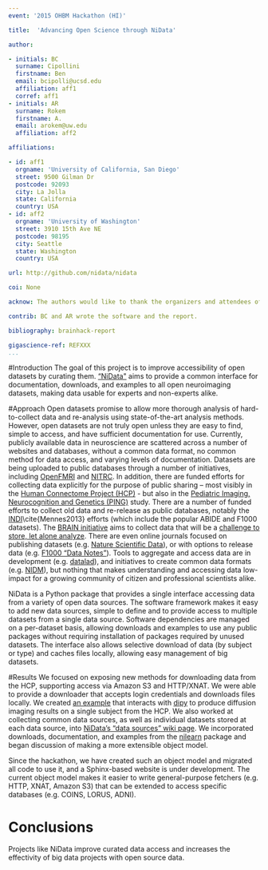 ```yaml
---
event: '2015 OHBM Hackathon (HI)'

title:  'Advancing Open Science through NiData'

author:

- initials: BC
  surname: Cipollini
  firstname: Ben
  email: bcipolli@ucsd.edu
  affiliation: aff1
  corref: aff1
- initials: AR
  surname: Rokem
  firstname: A.
  email: arokem@uw.edu
  affiliation: aff2

affiliations:

- id: aff1
  orgname: 'University of California, San Diego'
  street: 9500 Gilman Dr
  postcode: 92093
  city: La Jolla
  state: California
  country: USA
- id: aff2
  orgname: 'University of Washington'
  street: 3910 15th Ave NE
  postcode: 98195
  city: Seattle
  state: Washington
  country: USA

url: http://github.com/nidata/nidata

coi: None

acknow: The authors would like to thank the organizers and attendees of the 2015 OHBM Hackathon.

contrib: BC and AR wrote the software and the report.

bibliography: brainhack-report

gigascience-ref: REFXXX
...
```


#Introduction
The goal of this project is to improve accessibility of open datasets by curating them. [“NiData"](http://github.com/nidata/nidata) aims to provide a common interface for documentation, downloads, and examples to all open neuroimaging datasets, making data usable for experts and non-experts alike.

#Approach
Open datasets promise to allow more thorough analysis of hard-to-collect data and re-analysis using state-of-the-art analysis methods. However, open datasets are not truly open unless they are easy to find, simple to access, and have sufficient documentation for use. Currently, publicly available data in neuroscience are scattered across a number of websites and databases, without a common data format, no common method for data access, and varying levels of documentation. Datasets are being uploaded to public databases through a number of initiatives, including [OpenFMRI](http://www.openfmri.org/) and [NITRC](http://www.nitrc.org). In addition, there are funded efforts for collecting data explicitly for the purpose of public sharing – most visibly in the [Human Connectome Project (HCP)](http://www.humanconnectome.org/) - but also in the [Pediatric Imaging, Neurocognition and Genetics (PING)](http://pingstudy.ucsd.edu/) study. There are a number of funded efforts to collect old data and re-release as public  databases,  notably the [INDI](http://fcon_1000.projects.nitrc.org/indi/IndiRetro.html)\cite{Mennes2013} efforts (which include the popular  ABIDE and F1000 datasets). The [BRAIN initiative](http://braininitiative.nih.gov/) aims to collect data that will be a [challenge to store, let alone analyze](http://www.brainupdate.nih.gov/calling-all-statisticians/). There are even online journals focused on publishing datasets (e.g. [Nature Scientific Data](http://www.nature.com/sdata/)), or with options to release data (e.g. [F1000 “Data Notes”](http://f1000research.com/articles?tab=ALL&articleTypes=DATA_NOTE&subjectArea=396)). Tools to aggregate and access data are in development (e.g. [datalad](http://www.datalad.org/)), and initiatives to create common data formats (e.g. [NIDM](http://nidm.nidash.org/)), but nothing that makes understanding and accessing data low-impact for a growing community of citizen and professional scientists alike.

NiData is a Python package that provides a single interface accessing data from a variety of open data sources. The software framework makes it easy to add new data sources, simple to define and to provide access to multiple datasets from a single data source. Software dependencies are managed on a per-dataset basis, allowing downloads and examples to use any public packages without requiring installation of packages required by unused datasets. The interface also allows selective download of data (by subject or type) and caches files locally, allowing easy management of big datasets.

#Results
We focused on exposing new methods for downloading data from the HCP,
supporting access via Amazon S3 and HTTP/XNAT. We were able to provide a downloader that accepts login credentials and downloads files locally. We created [an example](https://github.com/arokem/nidata/blob/bcipolli-ohbm2015-ipynb/ipynb/hcp-fetcher-dwi.ipynb) that interacts with [dipy](https://github.com/nipy/dipy) to produce diffusion imaging results on a single subject from the HCP. We also worked at collecting common data sources, as well as individual datasets stored at each data source, into [NiData’s “data sources” wiki page](https://github.com/nidata/nidata/wiki/Data-sources). We incorporated downloads, documentation, and examples from the [nilearn](http://github.com/nilearn/nilearn) package and began discussion of making a more extensible object model.

Since the hackathon, we have created such an object model and migrated all code to use it, and a Sphinx-based website is under development. The current object model makes it easier to write general-purpose fetchers (e.g. HTTP, XNAT, Amazon S3) that can be extended to access specific databases (e.g. COINS, LORUS, ADNI).


# Conclusions
Projects like NiData improve curated data access and increases the effectivity of big data projects with open source data.
